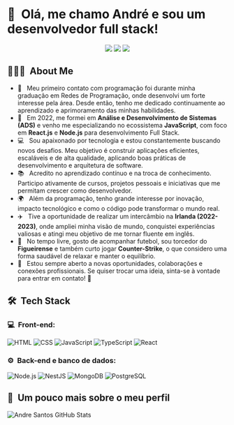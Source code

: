 <h1>👋 &nbsp;Olá, me chamo André e sou um desenvolvedor full stack!</h1>
<p align="center">
<a href="https://www.instagram.com/andre.santoss25/"><img src="https://img.shields.io/badge/-@andre.santoss25-E4405F?style=flat-square&logo=Instagram&logoColor=white"/></a>
<a href="https://www.linkedin.com/in/andr%C3%A9-santos-ba2081139/?locale=pt_BR"><img src="https://img.shields.io/badge/-Andre%20Santos-0077B5?style=flat-square&logo=Linkedin&logoColor=white"/></a>
<a href="mailto:andressouza25@gmail.com"><img src="https://img.shields.io/badge/-andressouza25@gmail.com-D14836?style=flat-square&logo=Gmail&logoColor=white"/></a>

</p>

<h2> 👨🏻‍💻 &nbsp;About Me </h2>

- 📕 &nbsp; Meu primeiro contato com programação foi durante minha graduação em Redes de Programação, onde desenvolvi um forte interesse pela área. Desde então, tenho me dedicado continuamente ao aprendizado e aprimoramento das minhas habilidades.  
- 🚀 &nbsp; Em 2022, me formei em **Análise e Desenvolvimento de Sistemas (ADS)** e venho me especializando no ecossistema **JavaScript**, com foco em **React.js** e **Node.js** para desenvolvimento Full Stack.  
- 💻 &nbsp; Sou apaixonado por tecnologia e estou constantemente buscando novos desafios. Meu objetivo é construir aplicações eficientes, escaláveis e de alta qualidade, aplicando boas práticas de desenvolvimento e arquitetura de software.  
- 📚 &nbsp; Acredito no aprendizado contínuo e na troca de conhecimento. Participo ativamente de cursos, projetos pessoais e iniciativas que me permitam crescer como desenvolvedor.  
- 🌍 &nbsp; Além da programação, tenho grande interesse por inovação, impacto tecnológico e como o código pode transformar o mundo real.  
- ✈️ &nbsp; Tive a oportunidade de realizar um intercâmbio na **Irlanda (2022-2023)**, onde ampliei minha visão de mundo, conquistei experiências valiosas e atingi meu objetivo de me tornar fluente em inglês.  
- 💚 &nbsp; No tempo livre, gosto de acompanhar futebol, sou torcedor do **Figueirense** e também curto jogar **Counter-Strike**, o que considero uma forma saudável de relaxar e manter o equilíbrio.  
- 🔗 &nbsp; Estou sempre aberto a novas oportunidades, colaborações e conexões profissionais. Se quiser trocar uma ideia, sinta-se à vontade para entrar em contato! 🚀  



<h2> 🛠 &nbsp;Tech Stack</h2>
<h3>💻 &nbsp;Front-end:</h3>

![HTML](https://img.shields.io/badge/-HTML-333333?style=flat&logo=HTML5)
![CSS](https://img.shields.io/badge/-CSS-333333?style=flat&logo=CSS3&logoColor=1572B6)
![JavaScript](https://img.shields.io/badge/-JavaScript-333333?style=flat&logo=javascript)
![TypeScript](https://img.shields.io/badge/-TypeScript-333333?style=flat&logo=typescript&logoColor=2D79C7)
![React](https://img.shields.io/badge/-React-333333?style=flat&logo=react)

<h3>⚙️ &nbsp;Back-end e banco de dados:</h3>

![Node.js](https://img.shields.io/badge/-Node.js-333333?style=flat&logo=node.js)
![NestJS](https://img.shields.io/badge/-NestJS-333333?style=flat&logo=nestjs&logoColor=E535AB)
![MongoDB](https://img.shields.io/badge/-MongoDB-333333?style=flat&logo=mongodb)
![PostgreSQL](https://img.shields.io/badge/-PostgreSQL-333333?style=flat&logo=postgresql)

<h2>🚀 &nbsp;Um pouco mais sobre o meu perfil</h2>

![Andre Santos GitHub Stats](https://github-readme-stats.vercel.app/api?username=andressouza25&show_icons=true&theme=dracula)
